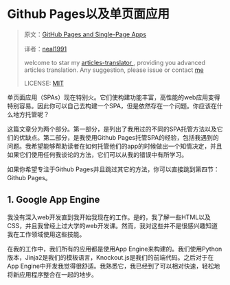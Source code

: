 # Github Pages以及单页面应用

> 原文：[GitHub Pages and Single-Page Apps](https://dev.to/_evansalter/github-pages-and-single-page-apps)
>
> 译者：[neal1991](https://github.com/neal1991)
>
> welcome to star my [articles-translator ](https://github.com/neal1991), providing you advanced articles translation. Any suggestion, please issue or contact [me](mailto:bing@stu.ecnu.edu.cn)
>
> LICENSE: [MIT](https://opensource.org/licenses/MIT)

单页面应用（SPAs）现在特别火。它们使构建功能丰富，高性能的web应用变得特别容易。因此你可以自己去构建一个SPA，但是依然存在一个问题。你应该在什么地方托管呢？

这篇文章分为两个部分。第一部分，是列出了我用过的不同的SPA托管方法以及它们的优缺点。第二部分，是我使用Github Pages托管SPA的经验，包括我遇到的问题。我希望能够帮助读者在如何托管他们的app的时候做出一个知情决定，并且如果它们使用任何我谈论的方法，它们可以从我的错误中有所学习。

如果你希望专注于Github Pages并且跳过其它的方法，你可以直接跳到第四节：Github Pages。

## 1. Google App Engine

我没有深入web开发直到我开始我现在的工作。是的，我了解一些HTML以及CSS，并且我曾经上过大学的web开发课。然而，我对这些并不是很感兴趣知道我在工作领域使用这些技能。

在我的工作中，我们所有的应用都是使用App Engine来构建的。我们使用Python版本，Jinja2是我们的模板语言，Knockout.js是我们的前端代码。之后对于在App Engine中开发我觉得很舒适。我熟悉它，我已经到了可以相对快速，轻松地将新应用程序整合在一起的地步。